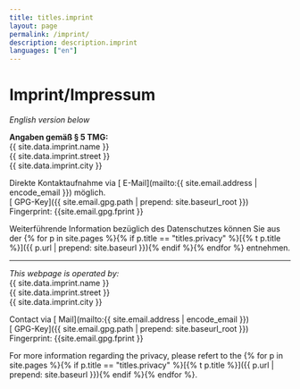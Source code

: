 ```yaml
---
title: titles.imprint
layout: page
permalink: /imprint/
description: description.imprint
languages: ["en"]
---
```


# Imprint/Impressum

*English version below*

**Angaben gemäß § 5 TMG:**  
{{ site.data.imprint.name }}  
{{ site.data.imprint.street }}  
{{ site.data.imprint.city }}  

Direkte Kontaktaufnahme via [<i class="fas fa-envelope"></i> E-Mail](mailto:{{ site.email.address | encode_email }}) möglich.  
[<i class="fas fa-key"></i> GPG-Key]({{ site.email.gpg.path  | prepend: site.baseurl_root }})  
Fingerprint: {{site.email.gpg.fprint }}

Weiterführende Information bezüglich des Datenschutzes können Sie aus der {% for p in site.pages %}{% if p.title == "titles.privacy" %}[{% t p.title %}]({{ p.url | prepend: site.baseurl }}){% endif %}{% endfor %} entnehmen.

---

*This webpage is operated by:*  
{{ site.data.imprint.name }}  
{{ site.data.imprint.street }}  
{{ site.data.imprint.city }}  

Contact via [<i class="fas fa-envelope"></i> Mail](mailto:{{ site.email.address | encode_email }})  
[<i class="fas fa-key"></i> GPG-Key]({{ site.email.gpg.path  | prepend: site.baseurl_root }})  
Fingerprint: {{site.email.gpg.fprint }}

For more information regarding the privacy, please refert to the {% for p in site.pages %}{% if p.title == "titles.privacy" %}[{% t p.title %}]({{ p.url | prepend: site.baseurl }}){% endif %}{% endfor %}.
